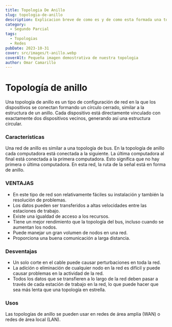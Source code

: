 ```yaml
---
title: Topologia De Anillo
slug: topologia-de-anillo
description: Explicacion breve de como es y de como esta formada una topologia anillo de red
category:
  - Segundo Parcial
tags:
  - Topologias 
  - Redes
pubDate: 2023-10-31
cover: src/images/t-anillo.webp
coverAlt: Pequeña imagen demostrativa de nuestra topologia
author: Omar Camarillo
---
```


# Topología de anillo
Una topología de anillo es un tipo de configuración de red en la que los dispositivos se
conectan formando un círculo cerrado, similar a la estructura de un anillo. Cada dispositivo
está directamente vinculado con exactamente dos dispositivos vecinos, generando así una
estructura circular.

### Características
Una red de anillo es similar a una topología de bus. En la topología de anillo cada
computadora está conectada a la siguiente. La última computadora al final está conectada a
la primera computadora. Esto significa que no hay primera o última computadora. En esta
red, la ruta de la señal está en forma de anillo.

### VENTAJAS
- En este tipo de red son relativamente fáciles su instalación y también la resolución de
problemas.
- Los datos pueden ser transferidos a altas velocidades entre las estaciones de trabajo.
- Existe una igualdad de acceso a los recursos.
- Tiene un mejor rendimiento que la topología del bus, incluso cuando se aumentan los
nodos.
- Puede manejar un gran volumen de nodos en una red.
- Proporciona una buena comunicación a larga distancia.

### Desventajas
- Un solo corte en el cable puede causar perturbaciones en toda la red.
- La adición o eliminación de cualquier nodo en la red es difícil y puede causar problemas
en la actividad de la red.
- Todos los datos que se transfieren a lo largo de la red deben pasar a través de cada
estación de trabajo en la red, lo que puede hacer que sea más lenta que una topología en
estrella.

### Usos
Las topologías de anillo se pueden usar en redes de área amplia (WAN) o redes de área
local (LAN).
